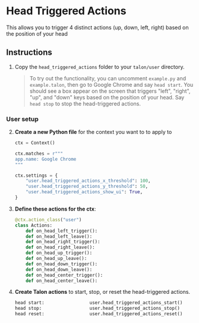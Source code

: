 # Head Triggered Actions

This allows you to trigger 4 distinct actions (up, down, left, right) based on the position of your head

## Instructions

1. Copy the `head_triggered_actions` folder to your `talon/user` directory.

    > To try out the functionality, you can uncomment `example.py` and `example.talon`, then go to Google Chrome and say `head start`. You should see a box appear on the screen that triggers "left", "right", "up", and "down" keys based on the position of your head. Say `head stop` to stop the head-triggered actions.

### User setup

2. **Create a new Python file** for the context you want to to apply to

    ```python
    ctx = Context()

    ctx.matches = r"""
    app.name: Google Chrome
    """

    ctx.settings = {
        "user.head_triggered_actions_x_threshold": 100,
        "user.head_triggered_actions_y_threshold": 50,
        "user.head_triggered_actions_show_ui": True,
    }
    ```

3. **Define these actions for the ctx**:

    ```python
    @ctx.action_class("user")
    class Actions:
        def on_head_left_trigger():
        def on_head_left_leave():
        def on_head_right_trigger():
        def on_head_right_leave():
        def on_head_up_trigger():
        def on_head_up_leave():
        def on_head_down_trigger():
        def on_head_down_leave():
        def on_head_center_trigger():
        def on_head_center_leave():
    ```

4. **Create Talon actions** to start, stop, or reset the head-triggered actions.

    ```python
    head start:                 user.head_triggered_actions_start()
    head stop:                  user.head_triggered_actions_stop()
    head reset:                 user.head_triggered_actions_reset()
    ```